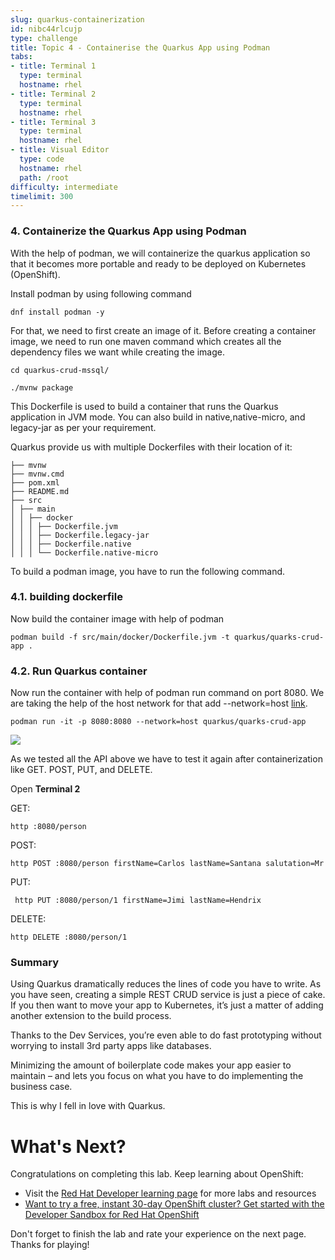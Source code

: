 ```yaml
---
slug: quarkus-containerization
id: nibc44rlcujp
type: challenge
title: Topic 4 - Containerise the Quarkus App using Podman
tabs:
- title: Terminal 1
  type: terminal
  hostname: rhel
- title: Terminal 2
  type: terminal
  hostname: rhel
- title: Terminal 3
  type: terminal
  hostname: rhel
- title: Visual Editor
  type: code
  hostname: rhel
  path: /root
difficulty: intermediate
timelimit: 300
---
```




### 4. Containerize the Quarkus App using Podman


With the help of podman, we will containerize the quarkus application so that it becomes more portable and ready to be deployed on Kubernetes (OpenShift).

Install podman by using following command

```
dnf install podman -y
```

For that, we need to first create an image of it. Before creating a container image, we need to run one maven command which creates all the dependency files we want while creating the image.

```
cd quarkus-crud-mssql/
```

```
./mvnw package
```




This Dockerfile is used to build a container that runs the Quarkus application in JVM mode. You can also build in native,native-micro, and legacy-jar as per your requirement.





Quarkus provide us with multiple Dockerfiles with their location of it:





```
├── mvnw
├── mvnw.cmd
├── pom.xml
├── README.md
├── src
│ ├── main
│ │ ├── docker
│ │ │ ├── Dockerfile.jvm
│ │ │ ├── Dockerfile.legacy-jar
│ │ │ ├── Dockerfile.native
│ │ │ └── Dockerfile.native-micro
```




To build a podman image, you have to run the following command.





### 4.1. building dockerfile

Now build the container image with help of podman



```
podman build -f src/main/docker/Dockerfile.jvm -t quarkus/quarks-crud-app .
```




### 4.2. Run Quarkus container


Now run the container with help of podman run command on port 8080. We are taking the help of the host network for that add --network=host [link](https://www.metricfire.com/blog/what-is-docker-network-host/#:~:text=Docker%20network%20host%2C%20also%20known,(e.g.%2C%20port%2080).).

```
podman run -it -p 8080:8080 --network=host quarkus/quarks-crud-app
```




![](https://lh4.googleusercontent.com/dv4mzf5aGB3bXpI8xVViltR_3YuaL0iCpGBXOpiTYeo7DAI4GpSViF3DJTCMX2GLMBpWdbQRL_ibTq3XZ7R0COuwQ5dn9BJAy3SY21YiY0jyS4aRGboo0UEPBVCDdoJgweHoOfaucRiUwkPSaKQtMRrm0NCbmq45u8mR06VDTk8LWQVfjVmkLRvEgYbD)





As we tested all the API above we have to test it again after containerization like GET. POST, PUT, and DELETE.

Open **Terminal 2**

GET:
```
http :8080/person
```
POST:
```
http POST :8080/person firstName=Carlos lastName=Santana salutation=Mr
```
PUT:
```
 http PUT :8080/person/1 firstName=Jimi lastName=Hendrix
```
DELETE:
```
http DELETE :8080/person/1
```






### Summary




Using Quarkus dramatically reduces the lines of code you have to write. As you have seen, creating a simple REST CRUD service is just a piece of cake. If you then want to move your app to Kubernetes, it’s just a matter of adding another extension to the build process.



Thanks to the Dev Services, you’re even able to do fast prototyping without worrying to install 3rd party apps like databases.



Minimizing the amount of boilerplate code makes your app easier to maintain – and lets you focus on what you have to do implementing the business case.



This is why I fell in love with Quarkus.

# What's Next?

Congratulations on completing this lab. Keep learning about OpenShift:

* Visit the [Red Hat Developer learning page](https://developers.redhat.com/learn) for more labs and resources
* [Want to try a free, instant 30-day OpenShift cluster? Get started with the Developer Sandbox for Red Hat OpenShift](https://developers.redhat.com/developer-sandbox)

Don't forget to finish the lab and rate your experience on the next page. Thanks for playing!
